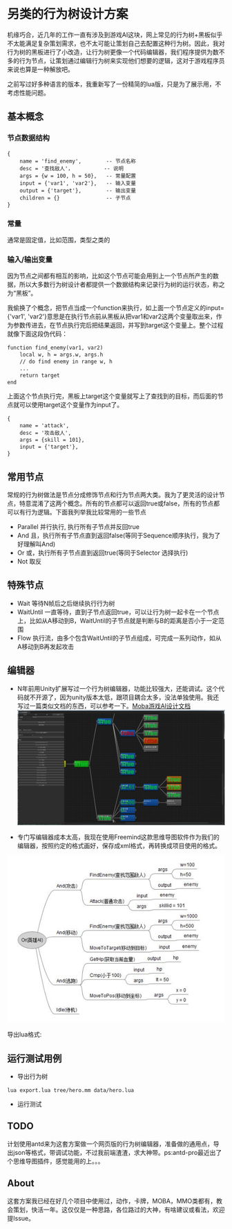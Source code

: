 # 另类的行为树设计方案
机缘巧合，近几年的工作一直有涉及到游戏AI这块，网上常见的行为树+黑板似乎不太能满足复杂策划需求，也不太可能让策划自己去配置这种行为树。因此，我对行为树的黑板进行了小改造，让行为树更像一个代码编辑器，我们程序提供为数不多的行为节点，让策划通过编辑行为树来实现他们想要的逻辑，这对于游戏程序员来说也算是一种解放吧。

之前写过好多种语言的版本，我重新写了一份精简的lua版，只是为了展示用，不考虑性能问题。

## 基本概念
### 节点数据结构
```
{
    name = 'find_enemy',        -- 节点名称
    desc = '查找敌人'，          -- 说明
    args = {w = 100, h = 50},   -- 常量配置
    input = {'var1', 'var2'},   -- 输入变量
    output = {'target'},        -- 输出变量
    children = {}               -- 子节点
}
```
### 常量
通常是固定值，比如范围，类型之类的
### 输入/输出变量
因为节点之间都有相互的影响，比如这个节点可能会用到上一个节点所产生的数据，所以大多数行为树设计者都提供一个数据结构来记录行为树的运行状态，称之为“黑板”。

我偷换了个概念，把节点当成一个function来执行，如上面一个节点定义的input={'var1', 'var2'}意思是在执行节点前从黑板从把var1和var2这两个变量取出来，作为参数传进去，在节点执行完后把结果返回，并写到target这个变量上。整个过程就像下面这段伪代码：
```
function find_enemy(var1, var2)
    local w, h = args.w, args.h
    // do find enemy in range w, h
    ...
    return target
end
```
上面这个节点执行完，黑板上target这个变量就写上了查找到的目标，而后面的节点就可以使用target这个变量作为input了。
```
{
    name = 'attack',
    desc = '攻击敌人',
    args = {skill = 101},
    input = {'target'},
}
```

## 常用节点
常规的行为树做法是节点分成修饰节点和行为节点两大类。我为了更灵活的设计节点，特意混淆了这两个概念。所有的节点都可以返回true或false，所有的节点都可以有行为逻辑。下面我列举我比较常用的一些节点
+ Parallel
并行执行, 执行所有子节点并反回true
+ And
且，执行所有子节点直到返回false(等同于Sequence顺序执行，我为了好理解叫And)
+ Or
或，执行所有子节点直到返回true(等同于Selector 选择执行)
+ Not
取反

## 特殊节点
+ Wait 等待N帧后之后继续执行行为树
+ WaitUntil 一直等待，直到子节点返回true，可以让行为树一起卡在一个节点上，比如从A移动到B，WaitUntil的子节点就是判断与B的距离是否小于一定范围
+ Flow 执行流，由多个包含WaitUntil的子节点组成，可完成一系列动作，如从A移动到B再发起攻击

## 编辑器
+ N年前用Unity扩展写过一个行为树编辑器，功能比较强大，还能调试。这个代码就不开源了，因为unity版本太低，跟项目耦合太多，没法单独使用。我还写过一篇类似文档的东西，可以参考一下。[Moba游戏AI设计文档](Moba.md)
![](image/moba8.png)

+ 专门写编辑器成本太高，我现在使用Freemind这款思维导图软件作为我们的编辑器，按照约定的格式画好，保存成xml格式，再转换成项目使用的格式。

![](image/README1.jpg)

导出lua格式:

## 运行测试用例
+ 导出行为树
```
lua export.lua tree/hero.mm data/hero.lua
```
+ 运行测试

## TODO
计划使用antd来为这套方案做一个网页版的行为树编辑器，准备做的通用点，导出json等格式，带调试功能，不过我前端渣渣，求大神带。ps:antd-pro最近出了个思维导图插件，感觉能用的上。。。

## About
这套方案我已经在好几个项目中使用过，动作，卡牌，MOBA，MMO类都有，教会策划，快活一年。这仅仅是一种思路，各位路过的大神，有啥建议或看法，欢迎提Issue。